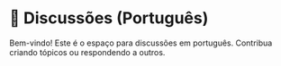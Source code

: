 # 📢 Discussões (Português)

Bem-vindo! Este é o espaço para discussões em português. Contribua criando tópicos ou respondendo a outros.